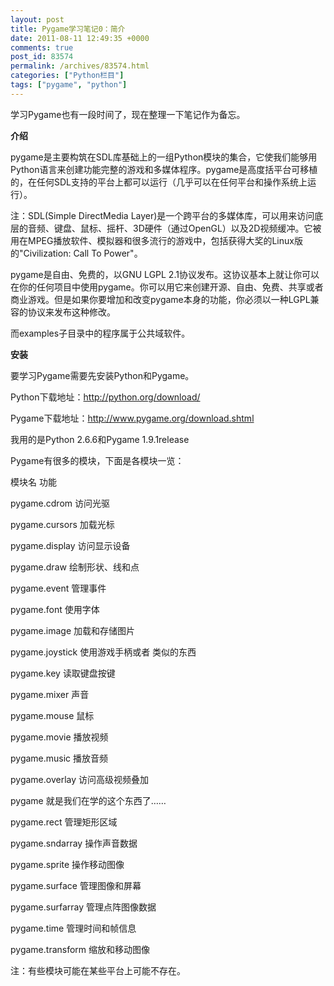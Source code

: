 ```yaml
---
layout: post
title: Pygame学习笔记0：简介
date: 2011-08-11 12:49:35 +0000
comments: true
post_id: 83574
permalink: /archives/83574.html
categories: ["Python栏目"]
tags: ["pygame", "python"]
---
```


学习Pygame也有一段时间了，现在整理一下笔记作为备忘。

<strong>介绍</strong>

pygame是主要构筑在SDL库基础上的一组Python模块的集合，它使我们能够用Python语言来创建功能完整的游戏和多媒体程序。pygame是高度括平台可移植的，在任何SDL支持的平台上都可以运行（几乎可以在任何平台和操作系统上运行）。

注：SDL(Simple DirectMedia Layer)是一个跨平台的多媒体库，可以用来访问底层的音频、键盘、鼠标、摇杆、3D硬件（通过OpenGL）以及2D视频缓冲。它被用在MPEG播放软件、模拟器和很多流行的游戏中，包括获得大奖的Linux版的"Civilization: Call To Power"。

pygame是自由、免费的，以GNU LGPL 2.1协议发布。这协议基本上就让你可以在你的任何项目中使用pygame。你可以用它来创建开源、自由、免费、共享或者商业游戏。但是如果你要增加和改变pygame本身的功能，你必须以一种LGPL兼容的协议来发布这种修改。

而examples子目录中的程序属于公共域软件。

<strong>安装</strong>

要学习Pygame需要先安装Python和Pygame。

Python下载地址：http://python.org/download/

Pygame下载地址：http://www.pygame.org/download.shtml

我用的是Python 2.6.6和Pygame 1.9.1release

Pygame有很多的模块，下面是各模块一览：

模块名<span> </span>功能

pygame.cdrom<span> </span>访问光驱

pygame.cursors<span> </span>加载光标

pygame.display<span> </span>访问显示设备

pygame.draw<span> </span>绘制形状、线和点

pygame.event<span> </span>管理事件

pygame.font<span> </span>使用字体

pygame.image<span> </span>加载和存储图片

pygame.joystick<span> </span>使用游戏手柄或者 类似的东西

pygame.key<span> </span>读取键盘按键

pygame.mixer<span> </span>声音

pygame.mouse<span> </span>鼠标

pygame.movie<span> </span>播放视频

pygame.music<span> </span>播放音频

pygame.overlay<span> </span>访问高级视频叠加

pygame<span> </span>就是我们在学的这个东西了……

pygame.rect<span> </span>管理矩形区域

pygame.sndarray<span> </span>操作声音数据

pygame.sprite<span> </span>操作移动图像

pygame.surface<span> </span>管理图像和屏幕

pygame.surfarray<span> </span>管理点阵图像数据

pygame.time<span> </span>管理时间和帧信息

pygame.transform<span> </span>缩放和移动图像

注：有些模块可能在某些平台上可能不存在。
